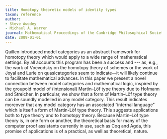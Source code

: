 ```yaml
---
title: Homotopy theoretic models of identity types
taxon: reference
author:
- Steve Awodey
- Michael A. Warren
journal: Mathematical Proceedings of the Cambridge Philosophical Society
date: 2009-01-01
---
```


Quillen introduced model categories as an abstract framework for homotopy theory which would apply to a wide range of mathematical settings. By all accounts this program has been a success and --- as, e.g., the work of Voevodsky on the homotopy theory of schemes or the work of Joyal and Lurie on quasicategories seem to indicate—it will likely continue to facilitate mathematical advances. In this paper we present a novel connection between model categories and mathematical logic, inspired by the groupoid model of (intensional) Martin–Löf type theory due to Hofmann and Streicher. In particular, we show that a form of Martin–Löf type theory can be soundly modelled in any model category. This result indicates moreover that any model category has an associated “internal language” which is itself a form of Martin-Löf type theory. This suggests applications both to type theory and to homotopy theory. Because Martin–Löf type theory is, in one form or another, the theoretical basis for many of the computer proof assistants currently in use, such as Coq and Agda, this promise of applications is of a practical, as well as theoretical, nature.
